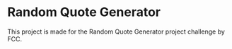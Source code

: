 # Random Quote Generator

This project is made for the Random Quote Generator project challenge by FCC.